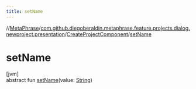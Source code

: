 ```yaml
---
title: setName
---
```

//[MetaPhrase](../../../index.html)/[com.github.diegoberaldin.metaphrase.feature.projects.dialog.newproject.presentation](../index.html)/[CreateProjectComponent](index.html)/[setName](set-name.html)



# setName



[jvm]\
abstract fun [setName](set-name.html)(value: [String](https://kotlinlang.org/api/latest/jvm/stdlib/kotlin/-string/index.html))




